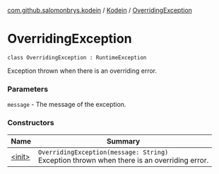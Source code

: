 [com.github.salomonbrys.kodein](../../index.md) / [Kodein](../index.md) / [OverridingException](.)

# OverridingException

`class OverridingException : RuntimeException`

Exception thrown when there is an overriding error.

### Parameters

`message` - The message of the exception.

### Constructors

| Name | Summary |
|---|---|
| [&lt;init&gt;](-init-.md) | `OverridingException(message: String)`<br>Exception thrown when there is an overriding error. |
